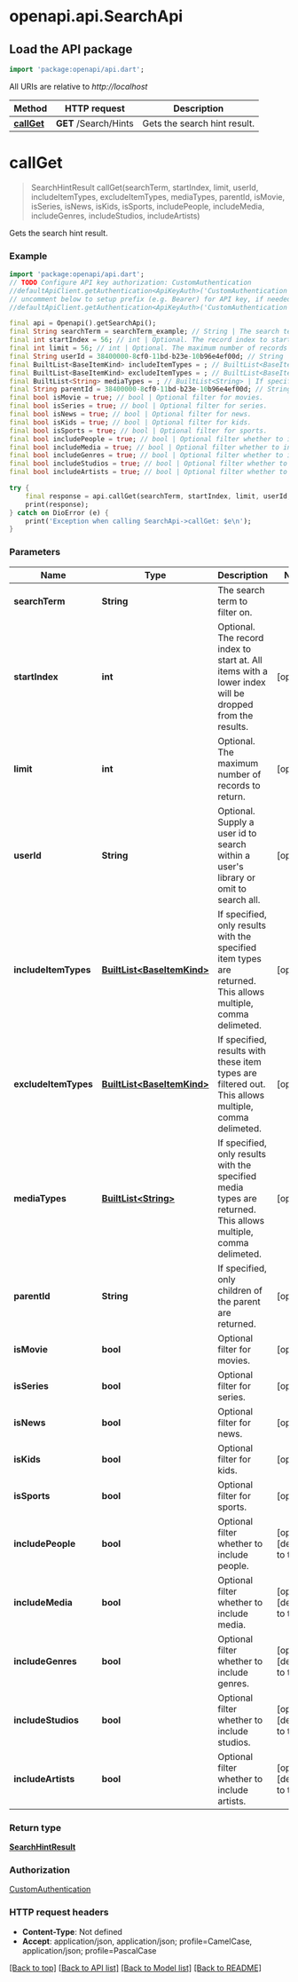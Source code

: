 # openapi.api.SearchApi

## Load the API package
```dart
import 'package:openapi/api.dart';
```

All URIs are relative to *http://localhost*

Method | HTTP request | Description
------------- | ------------- | -------------
[**callGet**](SearchApi.md#callget) | **GET** /Search/Hints | Gets the search hint result.


# **callGet**
> SearchHintResult callGet(searchTerm, startIndex, limit, userId, includeItemTypes, excludeItemTypes, mediaTypes, parentId, isMovie, isSeries, isNews, isKids, isSports, includePeople, includeMedia, includeGenres, includeStudios, includeArtists)

Gets the search hint result.

### Example
```dart
import 'package:openapi/api.dart';
// TODO Configure API key authorization: CustomAuthentication
//defaultApiClient.getAuthentication<ApiKeyAuth>('CustomAuthentication').apiKey = 'YOUR_API_KEY';
// uncomment below to setup prefix (e.g. Bearer) for API key, if needed
//defaultApiClient.getAuthentication<ApiKeyAuth>('CustomAuthentication').apiKeyPrefix = 'Bearer';

final api = Openapi().getSearchApi();
final String searchTerm = searchTerm_example; // String | The search term to filter on.
final int startIndex = 56; // int | Optional. The record index to start at. All items with a lower index will be dropped from the results.
final int limit = 56; // int | Optional. The maximum number of records to return.
final String userId = 38400000-8cf0-11bd-b23e-10b96e4ef00d; // String | Optional. Supply a user id to search within a user's library or omit to search all.
final BuiltList<BaseItemKind> includeItemTypes = ; // BuiltList<BaseItemKind> | If specified, only results with the specified item types are returned. This allows multiple, comma delimeted.
final BuiltList<BaseItemKind> excludeItemTypes = ; // BuiltList<BaseItemKind> | If specified, results with these item types are filtered out. This allows multiple, comma delimeted.
final BuiltList<String> mediaTypes = ; // BuiltList<String> | If specified, only results with the specified media types are returned. This allows multiple, comma delimeted.
final String parentId = 38400000-8cf0-11bd-b23e-10b96e4ef00d; // String | If specified, only children of the parent are returned.
final bool isMovie = true; // bool | Optional filter for movies.
final bool isSeries = true; // bool | Optional filter for series.
final bool isNews = true; // bool | Optional filter for news.
final bool isKids = true; // bool | Optional filter for kids.
final bool isSports = true; // bool | Optional filter for sports.
final bool includePeople = true; // bool | Optional filter whether to include people.
final bool includeMedia = true; // bool | Optional filter whether to include media.
final bool includeGenres = true; // bool | Optional filter whether to include genres.
final bool includeStudios = true; // bool | Optional filter whether to include studios.
final bool includeArtists = true; // bool | Optional filter whether to include artists.

try {
    final response = api.callGet(searchTerm, startIndex, limit, userId, includeItemTypes, excludeItemTypes, mediaTypes, parentId, isMovie, isSeries, isNews, isKids, isSports, includePeople, includeMedia, includeGenres, includeStudios, includeArtists);
    print(response);
} catch on DioError (e) {
    print('Exception when calling SearchApi->callGet: $e\n');
}
```

### Parameters

Name | Type | Description  | Notes
------------- | ------------- | ------------- | -------------
 **searchTerm** | **String**| The search term to filter on. | 
 **startIndex** | **int**| Optional. The record index to start at. All items with a lower index will be dropped from the results. | [optional] 
 **limit** | **int**| Optional. The maximum number of records to return. | [optional] 
 **userId** | **String**| Optional. Supply a user id to search within a user's library or omit to search all. | [optional] 
 **includeItemTypes** | [**BuiltList&lt;BaseItemKind&gt;**](BaseItemKind.md)| If specified, only results with the specified item types are returned. This allows multiple, comma delimeted. | [optional] 
 **excludeItemTypes** | [**BuiltList&lt;BaseItemKind&gt;**](BaseItemKind.md)| If specified, results with these item types are filtered out. This allows multiple, comma delimeted. | [optional] 
 **mediaTypes** | [**BuiltList&lt;String&gt;**](String.md)| If specified, only results with the specified media types are returned. This allows multiple, comma delimeted. | [optional] 
 **parentId** | **String**| If specified, only children of the parent are returned. | [optional] 
 **isMovie** | **bool**| Optional filter for movies. | [optional] 
 **isSeries** | **bool**| Optional filter for series. | [optional] 
 **isNews** | **bool**| Optional filter for news. | [optional] 
 **isKids** | **bool**| Optional filter for kids. | [optional] 
 **isSports** | **bool**| Optional filter for sports. | [optional] 
 **includePeople** | **bool**| Optional filter whether to include people. | [optional] [default to true]
 **includeMedia** | **bool**| Optional filter whether to include media. | [optional] [default to true]
 **includeGenres** | **bool**| Optional filter whether to include genres. | [optional] [default to true]
 **includeStudios** | **bool**| Optional filter whether to include studios. | [optional] [default to true]
 **includeArtists** | **bool**| Optional filter whether to include artists. | [optional] [default to true]

### Return type

[**SearchHintResult**](SearchHintResult.md)

### Authorization

[CustomAuthentication](../README.md#CustomAuthentication)

### HTTP request headers

 - **Content-Type**: Not defined
 - **Accept**: application/json, application/json; profile=CamelCase, application/json; profile=PascalCase

[[Back to top]](#) [[Back to API list]](../README.md#documentation-for-api-endpoints) [[Back to Model list]](../README.md#documentation-for-models) [[Back to README]](../README.md)

